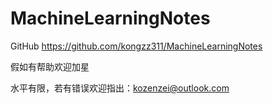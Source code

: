 # MachineLearningNotes

GitHub https://github.com/kongzz311/MachineLearningNotes

假如有帮助欢迎加星

水平有限，若有错误欢迎指出：kozenzei@outlook.com